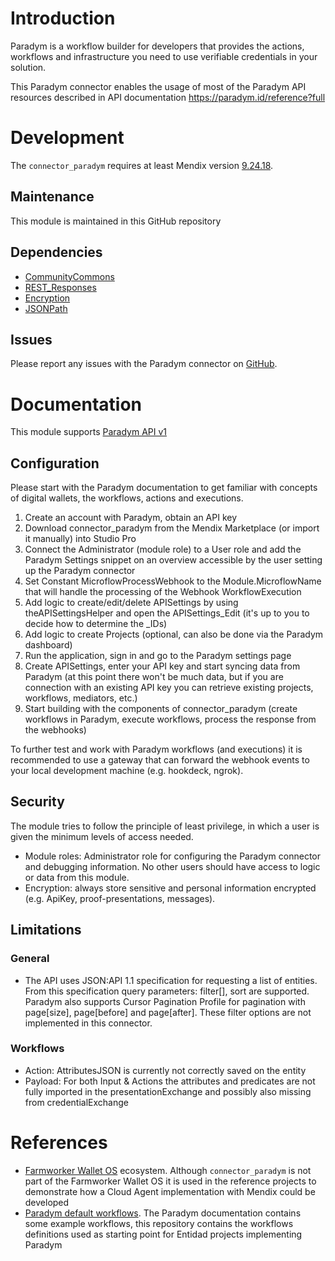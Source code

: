# Introduction

Paradym is a workflow builder for developers that provides the actions, workflows and infrastructure you need to use verifiable credentials in your solution.

This Paradym connector enables the usage of most of the Paradym API resources described in API documentation https://paradym.id/reference?full

# Development

The `connector_paradym` requires at least Mendix version [9.24.18](https://marketplace.mendix.com/link/studiopro/9.24.18).

## Maintenance

This module is maintained in this GitHub repository

## Dependencies

- [CommunityCommons](https://marketplace.mendix.com/link/component/170)
- [REST_Responses](https://marketplace.mendix.com/link/component/118687)
- [Encryption](https://marketplace.mendix.com/link/component/1011)
- [JSONPath](https://marketplace.mendix.com/link/component/107685)

## Issues

Please report any issues with the Paradym connector on [GitHub](https://github.com/Entidad/connector_paradym/issues).

# Documentation

This module supports [Paradym API v1](https://paradym.id/reference?full)

## Configuration

Please start with the Paradym documentation to get familiar with concepts of digital wallets, the workflows, actions and executions.

1. Create an account with Paradym, obtain an API key
1. Download connector_paradym from the Mendix Marketplace (or import it manually) into Studio Pro
1. Connect the Administrator (module role) to a User role and add the Paradym Settings snippet on an overview accessible by the user setting up the Paradym connector
1. Set Constant MicroflowProcessWebhook to the Module.MicroflowName that will handle the processing of the Webhook WorkflowExecution 
1. Add logic to create/edit/delete APISettings by using theAPISettingsHelper and open the APISettings_Edit (it's up to you to decide how to determine the _IDs)
1. Add logic to create Projects (optional, can also be done via the Paradym dashboard)
1. Run the application, sign in and go to the Paradym settings page
1. Create APISettings, enter your API key and start syncing data from Paradym (at this point there won't be much data, but if you are connection with an existing API key you can retrieve existing projects, workflows, mediators, etc.)
1. Start building with the components of connector_paradym (create workflows in Paradym, execute workflows, process the response from the webhooks)

To further test and work with Paradym workflows (and executions) it is recommended to use a gateway that can forward the webhook events to your local development machine (e.g. hookdeck, ngrok).

## Security

The module tries to follow the principle of least privilege, in which a user is given the minimum levels of access needed. 

- Module roles: Administrator role for configuring the Paradym connector and debugging information. No other users should have access to logic or data from this module.
- Encryption: always store sensitive and personal information encrypted (e.g. ApiKey, proof-presentations, messages).

## Limitations

### General

- The API uses JSON:API 1.1 specification for requesting a list of entities. From this specification query parameters: filter[], sort are supported. Paradym also supports Cursor Pagination Profile for pagination with page[size], page[before] and page[after]. These filter options are not implemented in this connector.

### Workflows

- Action: AttributesJSON is currently not correctly saved on the entity
- Payload: For both Input & Actions the attributes and predicates are not fully imported in the presentationExchange and possibly also missing from credentialExchange

# References
- [Farmworker Wallet OS](https://tac.openwallet.foundation/projects/fwos/) ecosystem. Although `connector_paradym` is not part of the Farmworker Wallet OS it is used in the reference projects to demonstrate how a Cloud Agent implementation with Mendix could be developed
- [Paradym default workflows](https://github.com/Entidad/paradym-default-workflows). The Paradym documentation contains some example workflows, this repository contains the workflows definitions used as starting point for Entidad projects implementing Paradym